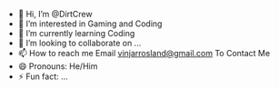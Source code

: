 - 👋 Hi, I’m @DirtCrew
- 👀 I’m interested in Gaming and Coding
- 🌱 I’m currently learning Coding
- 💞️ I’m looking to collaborate on ...
- 📫 How to reach me Email vinjarrosland@gmail.com To Contact Me
- 😄 Pronouns: He/Him
- ⚡ Fun fact: ...

<!---
DirtCrew/DirtCrew is a ✨ special ✨ repository because its `README.md` (this file) appears on your GitHub profile.
You can click the Preview link to take a look at your changes.
--->

